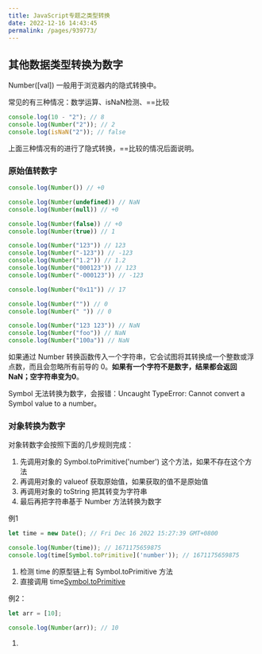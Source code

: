 ```yaml
---
title: JavaScript专题之类型转换
date: 2022-12-16 14:43:45
permalink: /pages/939773/
---
```


## 其他数据类型转换为数字

Number([val]) 一般用于浏览器内的隐式转换中。

常见的有三种情况：数学运算、isNaN检测、==比较

```js
console.log(10 - "2"); // 8 
console.log(Number("2")); // 2
console.log(isNaN("2")); // false
```

上面三种情况有的进行了隐式转换，==比较的情况后面说明。

### 原始值转数字

```js
console.log(Number()) // +0

console.log(Number(undefined)) // NaN
console.log(Number(null)) // +0

console.log(Number(false)) // +0
console.log(Number(true)) // 1

console.log(Number("123")) // 123
console.log(Number("-123")) // -123
console.log(Number("1.2")) // 1.2
console.log(Number("000123")) // 123
console.log(Number("-000123")) // -123

console.log(Number("0x11")) // 17

console.log(Number("")) // 0
console.log(Number(" ")) // 0

console.log(Number("123 123")) // NaN
console.log(Number("foo")) // NaN
console.log(Number("100a")) // NaN
```

如果通过 Number 转换函数传入一个字符串，它会试图将其转换成一个整数或浮点数，而且会忽略所有前导的 0。**如果有一个字符不是数字，结果都会返回 NaN；空字符串变为0**。

Symbol 无法转换为数字，会报错：Uncaught TypeError: Cannot convert a Symbol value to a number。

### 对象转换为数字

对象转数字会按照下面的几步规则完成：

1. 先调用对象的 Symbol.toPrimitive('number') 这个方法，如果不存在这个方法
2. 再调用对象的 valueof 获取原始值，如果获取的值不是原始值
3. 再调用对象的 toString 把其转变为字符串
4. 最后再把字符串基于 Number 方法转换为数字

例1

```js
let time = new Date(); // Fri Dec 16 2022 15:27:39 GMT+0800

console.log(Number(time)); // 1671175659875 
console.log(time[Symbol.toPrimitive]('number')); // 1671175659875
```

1. 检测 time 的原型链上有 Symbol.toPrimitive 方法
2. 直接调用 time[Symbol.toPrimitive]('number')

例2：

```js
let arr = [10];

console.log(Number(arr)); // 10
```

1. 
